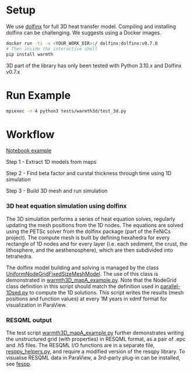 # Setup
We use [dolfinx](https://github.com/FEniCS/dolfinx) for full 3D heat transfer model. Compiling and installing dolfinx can be challenging. We suggests using a Docker images.
```bash
docker run -ti -v <YOUR_WORK_DIR>:/ dolfinx:dolfinx:v0.7.0
# Then inside the interactive shell
pip install warmth
```
3D part of the library has only been tested with Python 3.10.x and Dolfinx v0.7.x

# Run Example
```bash
mpiexec -n 4 python3 tests/warmth3d/test_3d.py
```
# Workflow
[Notebook example](https://github.com/equinor/warmth/tree/main/docs/notebooks/3D_simulation.ipynb)

Step 1 - Extract 1D models from maps

Step 2 - Find beta factor and curstal thickness through time using 1D simulation

Step 3 - Build 3D mesh and run simulation


### 3D heat equation simulation using dolfinx
The 3D simulation performs a series of heat equation solves, regularly updating the mesh positions from the 1D nodes. The equations are solved using the PETSc solver from the dolfinx package (part of the FeNiCs project). The compute mesh is built by defining hexahedra for every rectangle of 1D nodes and for every layer (i.e. each sediment, the crust, the lithosphere, and the aesthenosphere), which are then subdivided into tetrahedra. 

The dolfinx model building and solving is managed by the class [UniformNodeGridFixedSizeMeshModel](warmth3D/fixed_mesh_model.py).  The use of this class is demonstrated in [warmth3D_mapA_example.py](tests/warmth3D_mapA_example.py). Note that the NodeGrid class definition in this script should match the definition used in [parallel-1Dsed.py](warmth3D/parallel-1Dsed.py) to compute the 1D solutions. This script writes the results (mesh positions and function values) at every 1M years in xdmf format for visualization in ParaView. 

### RESQML output
The test script [warmth3D_mapA_example.py](tests/warmth3D_mapA_example.py) further demonstrates writing the unstructured grid (with properties) in RESQML format, as a pair of .epc and .h5 files.  The RESQML I/O functions are in a separate file, [resqpy_helpers.py](warmth3D/resqpy_helpers.py), and require a modified version of the resqpy library.  To visualise RESQML data in ParaView, a 3rd-party plug-in can be installed, see [fespp](https://github.com/F2I-Consulting/fespp). 


